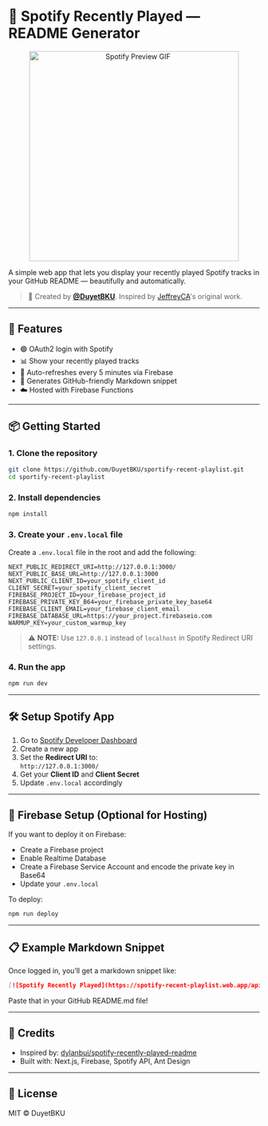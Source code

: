 # 🎵 Spotify Recently Played — README Generator

<p align="center">
  <img src="https://github.com/DuyetBKU/sportify-recent-playlist/assets/spotify-preview.gif" width="420" alt="Spotify Preview GIF"/>
</p>

A simple web app that lets you display your recently played Spotify tracks in your GitHub README — beautifully and automatically.

> 📌 Created by **[@DuyetBKU](https://github.com/DuyetBKU)**.  Inspired by [JeffreyCA](https://github.com/JeffreyCA)'s original work.

---

## 🚀 Features

-   🟢 OAuth2 login with Spotify
-   📊 Show your recently played tracks
-   🔁 Auto-refreshes every 5 minutes via Firebase
-   🧾 Generates GitHub-friendly Markdown snippet
-   ☁️ Hosted with Firebase Functions

---

## 📦 Getting Started

### 1. Clone the repository

```bash
git clone https://github.com/DuyetBKU/sportify-recent-playlist.git
cd sportify-recent-playlist
```

### 2. Install dependencies

```bash
npm install
```

### 3. Create your `.env.local` file

Create a `.env.local` file in the root and add the following:

```env
NEXT_PUBLIC_REDIRECT_URI=http://127.0.0.1:3000/
NEXT_PUBLIC_BASE_URL=http://127.0.0.1:3000
NEXT_PUBLIC_CLIENT_ID=your_spotify_client_id
CLIENT_SECRET=your_spotify_client_secret
FIREBASE_PROJECT_ID=your_firebase_project_id
FIREBASE_PRIVATE_KEY_B64=your_firebase_private_key_base64
FIREBASE_CLIENT_EMAIL=your_firebase_client_email
FIREBASE_DATABASE_URL=https://your_project.firebaseio.com
WARMUP_KEY=your_custom_warmup_key
```

> ⚠️ **NOTE:** Use `127.0.0.1` instead of `localhost` in Spotify Redirect URI settings.

### 4. Run the app

```bash
npm run dev
```

---

## 🛠 Setup Spotify App

1. Go to [Spotify Developer Dashboard](https://developer.spotify.com/dashboard)
2. Create a new app
3. Set the **Redirect URI** to:  
   `http://127.0.0.1:3000/`
4. Get your **Client ID** and **Client Secret**
5. Update `.env.local` accordingly

---

## 🔐 Firebase Setup (Optional for Hosting)

If you want to deploy it on Firebase:

-   Create a Firebase project
-   Enable Realtime Database
-   Create a Firebase Service Account and encode the private key in Base64
-   Update your `.env.local`

To deploy:

```bash
npm run deploy
```

---

## 📋 Example Markdown Snippet

Once logged in, you’ll get a markdown snippet like:

```md
[![Spotify Recently Played](https://spotify-recent-playlist.web.app/api/spotify-recently-played?user=your_spotify_user)](https://open.spotify.com/user/your_spotify_user)
```

Paste that in your GitHub README.md file!

---

## 🙌 Credits

-   Inspired by: [dylanbui/spotify-recently-played-readme](https://github.com/dylanbui/spotify-recently-played-readme)
-   Built with: Next.js, Firebase, Spotify API, Ant Design

---

## 📜 License

MIT © DuyetBKU
